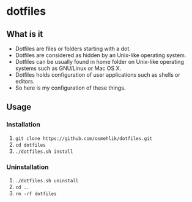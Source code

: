 
# dotfiles

## What is it

- Dotfiles are files or folders starting with a dot.
- Dotfiles are considered as hidden by an Unix-like operating system.
- Dotfiles can be usually found in home folder on Unix-like operating systems such as GNU/Linux or Mac OS X.
- Dotfiles holds configuration of user applications such as shells or editors.
- So here is my configuration of these things.

## Usage

### Installation

  1. `git clone https://github.com/osmehlik/dotfiles.git`
  2. `cd dotfiles`
  3. `./dotfiles.sh install`

### Uninstallation

  1. `./dotfiles.sh uninstall`
  2. `cd ..`
  3. `rm -rf dotfiles`

